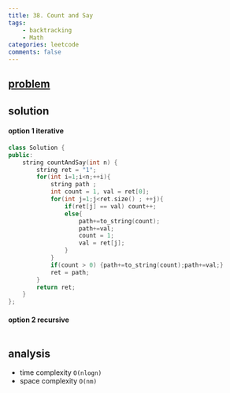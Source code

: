 ```yaml
---
title: 38. Count and Say
tags:  
    - backtracking
    - Math
categories: leetcode
comments: false
---
```


## [problem](https://leetcode.com/problems/count-and-say/)
## solution

#### option 1 iterative
```c++
class Solution {
public:
    string countAndSay(int n) {
        string ret = "1";
        for(int i=1;i<n;++i){
            string path ;
            int count = 1, val = ret[0];
            for(int j=1;j<ret.size() ; ++j){
                if(ret[j] == val) count++;
                else{
                    path+=to_string(count);
                    path+=val;
                    count = 1;
                    val = ret[j];
                }
            }
            if(count > 0) {path+=to_string(count);path+=val;}
            ret = path;
        }
        return ret;
    }
};
```
#### option 2 recursive
```c++

```
## analysis
- time complexity `O(nlogn)`
- space complexity `O(nm)`
